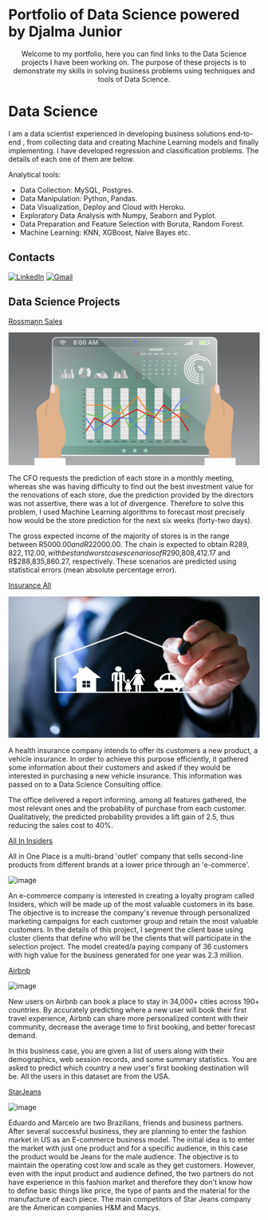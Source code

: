 # Portfolio of Data Science powered by Djalma Junior

<p align=center>
Welcome to my portfolio, here you can find links to the Data Science projects I have been working on. The purpose of these projects is to demonstrate my skills in solving business problems using techniques and tools of Data Science.
</p>


# Data Science

I am a data scientist experienced in developing business solutions end-to-end , from collecting data and creating Machine Learning models and finally implementing.
I have developed regression and classification problems. The details of each one of them are below.

Analytical tools:
- Data Collection: MySQL, Postgres.
- Data Manipulation: Python, Pandas.
- Data Visualization, Deploy and Cloud with Heroku.
- Exploratory Data Analysis with Numpy, Seaborn and Pyplot.
- Data Preparation and Feature Selection with Boruta, Random Forest.
- Machine Learning: KNN, XGBoost, Naive Bayes etc.

## Contacts



[<img alt="LinkedIn" src="https://img.shields.io/badge/LinkedIn-0077B5?style=for-the-badge&logo=linkedin&logoColor=white"/>](https://www.linkedin.com/in/djalmajunior07)
[<img alt="Gmail" src = "https://img.shields.io/badge/Gmail-D14836?style=for-the-badge&logo=gmail&logoColor=white"/>](mailto:djalmajr07@gmail.com)


## Data Science Projects

[Rossmann Sales](https://github.com/djalmajr07/rossmann-sales)

![Sales](https://github.com/djalmajr07/rossmann-sales/blob/main/img/0_7tM5SbKstuED5_AX.jpg)

The CFO requests the prediction of each store in a monthly meeting, whereas she was having difficulty to find out the best investment value for the renovations of each store, due the prediction provided by the directors was not assertive, there was a lot of divergence. Therefore to solve this problem, I used Machine Learning algorithms to forecast most precisely how would be the store prediction for the next six weeks (forty-two days). 

The gross expected income of the majority of stores is in the range between R$5000.00 and R$22000.00. The chain is expected to obtain R$289,822,112.00, with best and worst case scenarios of R$290,808,412.17 and R$288,835,860.27, respectively. These scenarios are predicted using statistical errors (mean absolute percentage error).

[Insurance All](https://github.com/djalmajr07/InsuranceAll)

![insurance](https://github.com/djalmajr07/InsuranceAll/blob/main/img/capa.jpg)

A health insurance company intends to offer its customers a new product, a vehicle insurance. In order to achieve this purpose efficiently, it gathered some information about their customers and asked if they would be interested in purchasing a new vehicle insurance. This information was passed on to a Data Science Consulting office.

The office delivered a report informing, among all features gathered, the most relevant ones and the probability of purchase from each customer. Qualitatively, the predicted probability provides a lift gain of 2.5, thus reducing the sales cost to 40%.

[All In Insiders](https://github.com/djalmajr07/all_in_insiders)

All in One Place is a multi-brand 'outlet' company that sells second-line products from different brands at a lower price through an 'e-commerce'.

![image](https://user-images.githubusercontent.com/85264359/153950509-554ea347-eab1-4d11-9877-8cd8057b2e63.png)


An e-commerce company is interested in creating a loyalty program called Insiders, which will be made up of the most valuable customers in its base. The objective is to increase the company's revenue through personalized marketing campaigns for each customer group and retain the most valuable customers. In the details of this project, I segment the client base using cluster clients that define who will be the clients that will participate in the selection project. The model created/a paying company of 36 customers with high value for the business generated for one year was 2.3 million.


[Airbnb](https://github.com/djalmajr07/airbnb)

![image](https://user-images.githubusercontent.com/85264359/137347783-96d95d7d-e477-4241-a970-6686e6f1f2ec.png)

New users on Airbnb can book a place to stay in 34,000+ cities across 190+ countries. By accurately predicting where a new user will book their first travel experience, Airbnb can share more personalized content with their community, decrease the average time to first booking, and better forecast demand.

In this business case, you are given a list of users along with their demographics, web session records, and some summary statistics. You are asked to predict which country a new user's first booking destination will be. All the users in this dataset are from the USA.


[StarJeans](https://github.com/djalmajr07/starjeans)

![image](https://user-images.githubusercontent.com/85264359/137332650-3501f247-d830-4458-ac97-01e683c13292.png)

Eduardo and Marcelo are two Brazilians, friends and business partners. After several successful business, they are planning to enter the fashion market in US as an E-commerce business model. The initial idea is to enter the market with just one product and for a specific audience, in this case the product would be Jeans for the male audience. The objective is to maintain the operating cost low and scale as they get customers. However, even with the input product and audience defined, the two partners do not have experience in this fashion market and therefore they don't know how to define basic things like price, the type of pants and the material for the manufacture of each piece. The main competitors of Star Jeans company are the American companies H&M and Macys.




<!--
**djalmajr07/djalmajr07** is a ✨ _special_ ✨ repository because its `README.md` (this file) appears on your GitHub profile.

Here are some ideas to get you started:

- 🔭 I’m currently working on ...
- 🌱 I’m currently learning ...
- 👯 I’m looking to collaborate on ...
- 🤔 I’m looking for help with ...
- 💬 Ask me about ...
- 📫 How to reach me: ...
- 😄 Pronouns: ...
- ⚡ Fun fact: ...
-->
